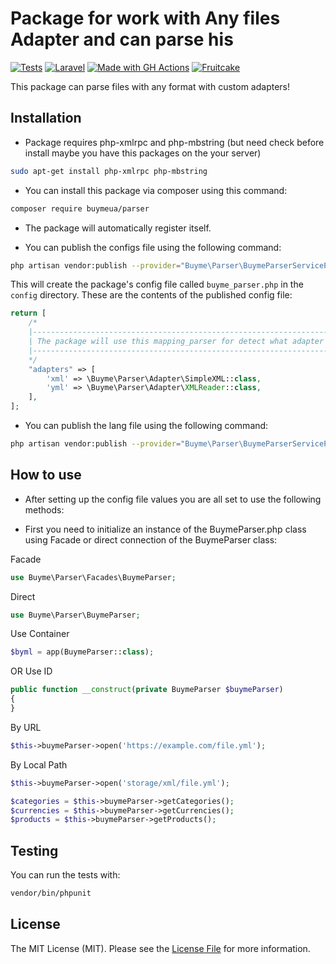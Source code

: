 # Package for work with Any files Adapter and can parse his

[![Tests](https://github.com/buymeua/parser/actions/workflows/action.yml/badge.svg?branch=master)](https://github.com/buymeua/parser/actions)
[![Laravel](https://img.shields.io/badge/Laravel-FF2D20?logo=laravel&logoColor=white)](https://github.com/https://github.com/Buymeua/parser)
[![Made with GH Actions](https://img.shields.io/badge/CI-GitHub_Actions-blue?logo=github-actions&logoColor=white)](https://github.com/features/actions "Go to GitHub Actions homepage")
[![Fruitcake](https://img.shields.io/badge/Powered%20By-Splx-b2bc35.svg)](https://splx-rust.ml)

This package can parse files with any format with custom adapters!

## Installation

- Package requires php-xmlrpc and php-mbstring (but need check before install maybe you have this packages on the your server)

```bash
sudo apt-get install php-xmlrpc php-mbstring
```

- You can install this package via composer using this command:

```bash
composer require buymeua/parser
```

- The package will automatically register itself.

- You can publish the configs file using the following command:

```bash
php artisan vendor:publish --provider="Buyme\Parser\BuymeParserServiceProvider" --tag=buyme-parser-config
```

This will create the package's config file called `buyme_parser.php` in the `config` directory. These are the contents of the published config file:

```php
return [
    /*
    |------------------------------------------------------------------------------------------------------------
    | The package will use this mapping_parser for detect what adapter need connect to parse file by extension.
    |------------------------------------------------------------------------------------------------------------
    */
    "adapters" => [
        'xml' => \Buyme\Parser\Adapter\SimpleXML::class,
        'yml' => \Buyme\Parser\Adapter\XMLReader::class,
    ],
];
```

- You can publish the lang file using the following command:

```bash
php artisan vendor:publish --provider="Buyme\Parser\BuymeParserServiceProvider" --tag=buyme-parser-lang
```


## How to use

- After setting up the config file values you are all set to use the following methods:

- First you need to initialize an instance of the BuymeParser.php class using Facade or direct connection of the BuymeParser class:

 Facade
```php
use Buyme\Parser\Facades\BuymeParser;
```
 Direct
```php
use Buyme\Parser\BuymeParser;
```

 Use Container

```php
$byml = app(BuymeParser::class);
```
 OR Use ID
```php
public function __construct(private BuymeParser $buymeParser)
{
}
```

 By URL
```php
$this->buymeParser->open('https://example.com/file.yml');
```
 By Local Path
```php
$this->buymeParser->open('storage/xml/file.yml');
```

```php
$categories = $this->buymeParser->getCategories();
$currencies = $this->buymeParser->getCurrencies();
$products = $this->buymeParser->getProducts();
```

## Testing

You can run the tests with:

```bash
vendor/bin/phpunit
```

## License

The MIT License (MIT). Please see the [License File](LICENSE.md) for more information.